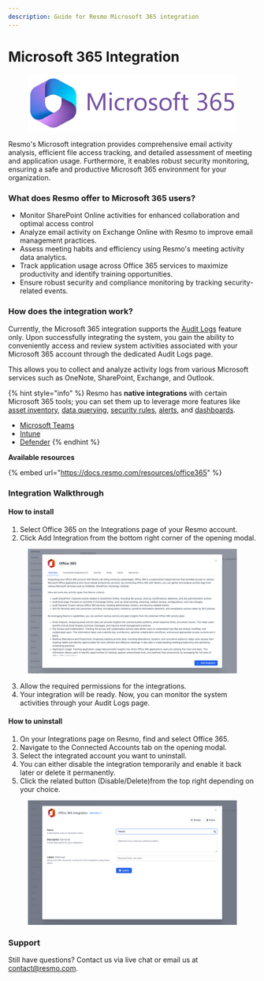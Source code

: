 ```yaml
---
description: Guide for Resmo Microsoft 365 integration
---
```


# Microsoft 365 Integration



<figure><img src="../.gitbook/assets/logo_microsoft365.webp" alt=""><figcaption></figcaption></figure>

Resmo's Microsoft integration provides comprehensive email activity analysis, efficient file access tracking, and detailed assessment of meeting and application usage. Furthermore, it enables robust security monitoring, ensuring a safe and productive Microsoft 365 environment for your organization.

### What does Resmo offer to Microsoft 365 users?

* Monitor SharePoint Online activities for enhanced collaboration and optimal access control&#x20;
* Analyze email activity on Exchange Online with Resmo to improve email management practices.&#x20;
* Assess meeting habits and efficiency using Resmo's meeting activity data analytics.
* Track application usage across Office 365 services to maximize productivity and identify training opportunities.
* Ensure robust security and compliance monitoring by tracking security-related events.

### How does the integration work?

Currently, the Microsoft 365 integration supports the [Audit Logs](broken-reference) feature only. Upon successfully integrating the system, you gain the ability to conveniently access and review system activities associated with your Microsoft 365 account through the dedicated Audit Logs page.

This allows you to collect and analyze activity logs from various Microsoft services such as OneNote, SharePoint, Exchange, and Outlook.

{% hint style="info" %}
Resmo has **native integrations** with certain Microsoft 365 tools; you can set them up to leverage more features like [asset inventory](../resources/resources.md), [data querying](broken-reference), [security rules](../rules/rules.md), [alerts](../alerts/alerts.md), and [dashboards](../dashboards/dashboards.md).

* [Microsoft Teams](microsoft-teams-integration.md)
* [Intune](microsoft-intune-integration.md)
* [Defender](microsoft-defender-integration.md)
{% endhint %}

**Available resources**

{% embed url="https://docs.resmo.com/resources/office365" %}

### Integration Walkthrough

#### How to install

1. Select Office 365 on the Integrations page of your Resmo account.
2. Click Add Integration from the bottom right corner of the opening modal.

<figure><img src="../.gitbook/assets/add-microsoft-365.png" alt=""><figcaption></figcaption></figure>

3. Allow the required permissions for the integrations.
4. Your integration will be ready. Now, you can monitor the system activities through your Audit Logs page.

#### How to uninstall

1. On your Integrations page on Resmo, find and select Office 365.&#x20;
2. Navigate to the Connected Accounts tab on the opening modal.&#x20;
3. Select the integrated account you want to uninstall.&#x20;
4. You can either disable the integration temporarily and enable it back later or delete it permanently.&#x20;
5. Click the related button (Disable/Delete)from the top right depending on your choice.

<figure><img src="../.gitbook/assets/disable-microsoft365.png" alt=""><figcaption></figcaption></figure>

### Support

Still have questions? Contact us via live chat or email us at contact@resmo.com.
